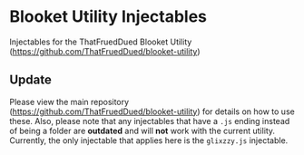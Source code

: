 # Blooket Utility Injectables
Injectables for the ThatFruedDued Blooket Utility (https://github.com/ThatFruedDued/blooket-utility)

## Update
Please view the main repository (https://github.com/ThatFruedDued/blooket-utility) for details on how to use these. Also, please note that any injectables that have a `.js` ending instead of being a folder are **outdated** and will **not** work with the current utility. Currently, the only injectable that applies here is the `glixzzy.js` injectable.
